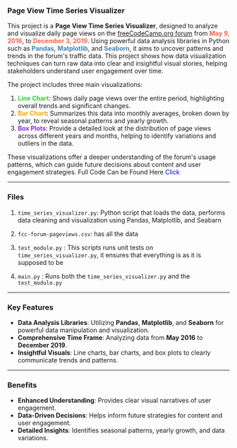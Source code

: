 ### Page View Time Series Visualizer

This project is a **Page View Time Series Visualizer**, designed to analyze and visualize daily page views on the [freeCodeCamp.org forum](https://forum.freecodecamp.org) from **<span style="color: #ff6347;">May 9, 2016</span>**, to **<span style="color: #ff6347;">December 3, 2019</span>**. Using powerful data analysis libraries in Python such as **<span style="color: #4682b4;">Pandas</span>**, **<span style="color: #4682b4;">Matplotlib</span>**, and **<span style="color: #4682b4;">Seaborn</span>**, it aims to uncover patterns and trends in the forum's traffic data. This project shows how data visualization techniques can turn raw data into clear and insightful visual stories, helping stakeholders understand user engagement over time.

The project includes three main visualizations:

1. **<span style="color: #32cd32;">Line Chart</span>**: Shows daily page views over the entire period, highlighting overall trends and significant changes.
2. **<span style="color: #ffa500;">Bar Chart</span>**: Summarizes this data into monthly averages, broken down by year, to reveal seasonal patterns and yearly growth.
3. **<span style="color: #8a2be2;">Box Plots</span>**: Provide a detailed look at the distribution of page views across different years and months, helping to identify variations and outliers in the data.

These visualizations offer a deeper understanding of the forum's usage patterns, which can guide future decisions about content and user engagement strategies. Full Code Can be Found Here <span style="color:blue;"  src="">Click</span>


---

### Files
1. `time_series_visualizer.py`: Python script that loads the data, performs data cleaning and visualization using Pandas, Matplotlib, and Seabarn

2. `fcc-forum-pageviews.csv`: has all the data 

3. `test_module.py` : This scripts runs unit tests on `time_series_visualizer.py`, it ensures that everything is as it is supposed to be

4. `main.py` : Runs both the `time_series_visualizer.py` and the `test_module.py`

---

### Key Features

- **Data Analysis Libraries**: Utilizing **Pandas**, **Matplotlib**, and **Seaborn** for powerful data manipulation and visualization.
- **Comprehensive Time Frame**: Analyzing data from **May 2016** to **December 2019**.
- **Insightful Visuals**: Line charts, bar charts, and box plots to clearly communicate trends and patterns.

---

### Benefits

- **Enhanced Understanding**: Provides clear visual narratives of user engagement.
- **Data-Driven Decisions**: Helps inform future strategies for content and user engagement.
- **Detailed Insights**: Identifies seasonal patterns, yearly growth, and data variations.

